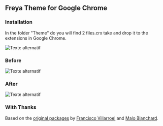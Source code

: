 ## Freya Theme for Google Chrome

### Installation 

In the folder "Theme" do you will find 2 files.crx take and drop it to the extensions in Google Chrome.

![Texte alternatif](https://raw.githubusercontent.com/fsvh/freya-theme-for-google-chrome/master/freya-look.png "Freya Theme for Google Chrome")

### Before

![Texte alternatif](https://raw.githubusercontent.com/fsvh/freya-theme-for-google-chrome/master/google-chrome-before.png "Before")

### After

![Texte alternatif](https://raw.githubusercontent.com/fsvh/freya-theme-for-google-chrome/master/google-chrome-after-.png "After")

### With Thanks
Based on the [original packages](https://github.com/fsvh/freya-theme-for-google-chrome) by [Francisco Villarroel](https://github.com/fsvh) and [Malo Blanchard](https://github.com/maloblanchard).